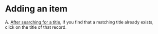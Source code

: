# Adding an item

A. [After searching for a title](../searching-for-a-title.md), if you find that a matching title already exists, click on the title of that record.

